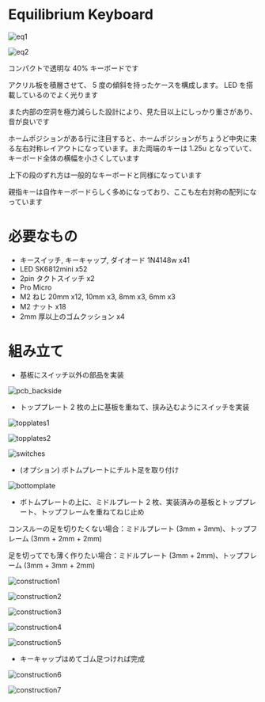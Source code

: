 # Equilibrium Keyboard

![eq1](images/eq1.png)

![eq2](images/eq2.png)

コンパクトで透明な 40% キーボードです

アクリル板を積層させて、 5 度の傾斜を持ったケースを構成します。 LED を搭載しているのでよく光ります

また内部の空洞を極力減らした設計により、見た目以上にしっかり重さがあり、音が良いです

ホームポジションがある行に注目すると、ホームポジションがちょうど中央に来る左右対称レイアウトになっています。また両端のキーは 1.25u となっていて、キーボード全体の横幅を小さくしています

上下の段のずれ方は一般的なキーボードと同様になっています

親指キーは自作キーボードらしく多めになっており、ここも左右対称の配列になっています

# 必要なもの

- キースイッチ, キーキャップ, ダイオード 1N4148w x41
- LED SK6812mini x52
- 2pin タクトスイッチ x2
- Pro Micro
- M2 ねじ 20mm x12, 10mm x3, 8mm x3, 6mm x3
- M2 ナット x18
- 2mm 厚以上のゴムクッション x4

# 組み立て

- 基板にスイッチ以外の部品を実装

![pcb_backside](images/pcb_backside.png)

- トッププレート 2 枚の上に基板を重ねて、挟み込むようにスイッチを実装

![topplates1](images/topplates1.png)

![topplates2](images/topplates2.png)

![switches](images/switches.png)

- (オプション) ボトムプレートにチルト足を取り付け

![bottomplate](images/bottomplate.png)

- ボトムプレートの上に、ミドルプレート 2 枚、実装済みの基板とトッププレート、トップフレームを重ねてねじ止め

コンスルーの足を切りたくない場合：ミドルプレート (3mm + 3mm)、トップフレーム (3mm + 2mm + 2mm)

足を切ってでも薄く作りたい場合：ミドルプレート (3mm + 2mm)、トップフレーム (3mm + 3mm + 2mm)

![construction1](images/construction1.png)

![construction2](images/construction2.png)

![construction3](images/construction3.png)

![construction4](images/construction4.png)

![construction5](images/construction5.png)

- キーキャップはめてゴム足つければ完成

![construction6](images/construction6.png)

![construction7](images/construction7.png)
